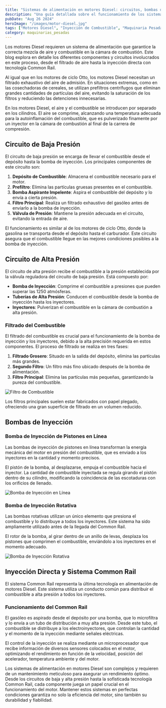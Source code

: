 ```yaml
---
title: "Sistemas de alimentación en motores Diesel: circuitos, bombas de inyección y common Rail"
description: "Una guía detallada sobre el funcionamiento de los sistemas de alimentación en motores de ciclo Diesel, incluyendo circuitos de baja y alta presión, bombas de inyección y la tecnología de Common Rail."
pubDate: "Aug 26 2024"
heroImage: "/images/motor-diesel.jpg"
tags: ["Motores Diesel", "Inyección de Combustible", "Maquinaria Pesada"]
category: maquinarias_pesadas
---
```


Los motores Diesel requieren un sistema de alimentación que garantice la correcta mezcla de aire y combustible en la cámara de combustión. Este blog explora en detalle los diferentes componentes y circuitos involucrados en este proceso, desde el filtrado de aire hasta la inyección directa con tecnología Common Rail.

Al igual que en los motores de ciclo Otto, los motores Diesel necesitan un filtrado exhaustivo del aire de admisión. En situaciones extremas, como en las cosechadoras de cereales, se utilizan prefiltros centrífugos que eliminan grandes cantidades de partículas del aire, evitando la saturación de los filtros y reduciendo las detenciones innecesarias.

En los motores Diesel, el aire y el combustible se introducen por separado en los cilindros. El aire se comprime, alcanzando una temperatura adecuada para la autoinflamación del combustible, que es pulverizado finamente por un inyector en la cámara de combustión al final de la carrera de compresión.

## Circuito de Baja Presión

El circuito de baja presión se encarga de llevar el combustible desde el depósito hasta la bomba de inyección. Los principales componentes de este circuito son:

1. **Depósito de Combustible**: Almacena el combustible necesario para el motor.
2. **Prefiltro**: Elimina las partículas gruesas presentes en el combustible.
3. **Bomba Aspirante Impelente**: Aspira el combustible del depósito y lo envía a cierta presión.
4. **Filtro Principal**: Realiza un filtrado exhaustivo del gasóleo antes de enviarlo a la bomba de inyección.
5. **Válvula de Presión**: Mantiene la presión adecuada en el circuito, evitando la entrada de aire.

El funcionamiento es similar al de los motores de ciclo Otto, donde la gasolina se transporta desde el depósito hasta el carburador. Este circuito asegura que el combustible llegue en las mejores condiciones posibles a la bomba de inyección.

## Circuito de Alta Presión

El circuito de alta presión recibe el combustible a la presión establecida por la válvula reguladora del circuito de baja presión. Está compuesto por:

- **Bomba de Inyección**: Comprime el combustible a presiones que pueden superar las 1250 atmósferas.
- **Tuberías de Alta Presión**: Conducen el combustible desde la bomba de inyección hasta los inyectores.
- **Inyectores**: Pulverizan el combustible en la cámara de combustión a alta presión.

### Filtrado del Combustible

El filtrado del combustible es crucial para el funcionamiento de la bomba de inyección y los inyectores, debido a la alta precisión requerida en estos componentes. El proceso de filtrado se realiza en tres fases:

1. **Filtrado Grosero**: Situado en la salida del depósito, elimina las partículas más grandes.
2. **Segundo Filtro**: Un filtro más fino ubicado después de la bomba de alimentación.
3. **Filtro Principal**: Elimina las partículas más pequeñas, garantizando la pureza del combustible.

![Filtro de Combustible](/images/sistemas-filtrado.jpg)

Los filtros principales suelen estar fabricados con papel plegado, ofreciendo una gran superficie de filtrado en un volumen reducido. 

## Bombas de Inyección

### Bomba de Inyección de Pistones en Línea

Las bombas de inyección de pistones en línea transforman la energía mecánica del motor en presión del combustible, que es enviado a los inyectores en la cantidad y momento precisos.

El pistón de la bomba, al desplazarse, empuja el combustible hacia el inyector. La cantidad de combustible inyectada se regula girando el pistón dentro de su cilindro, modificando la coincidencia de las escotaduras con los orificios de llenado.

![Bomba de Inyección en Línea](/images/inyector.jpg)

### Bomba de Inyección Rotativa

Las bombas rotativas utilizan un único elemento que presiona el combustible y lo distribuye a todos los inyectores. Este sistema ha sido ampliamente utilizado antes de la llegada del Common Rail.

El rotor de la bomba, al girar dentro de un anillo de levas, desplaza los pistones que comprimen el combustible, enviándolo a los inyectores en el momento adecuado.

![Bomba de Inyección Rotativa](/images/inyeccion-rotativa.jpg)

## Inyección Directa y Sistema Common Rail

El sistema Common Rail representa la última tecnología en alimentación de motores Diesel. Este sistema utiliza un conducto común para distribuir el combustible a alta presión a todos los inyectores.

### Funcionamiento del Common Rail

El gasóleo es aspirado desde el depósito por una bomba, que lo microfiltra y lo envía a un tubo de distribución a muy alta presión. Desde este tubo, el combustible se distribuye a los electroinyectores, que controlan la cantidad y el momento de la inyección mediante señales eléctricas.

El control de la inyección se realiza mediante un microprocesador que recibe información de diversos sensores colocados en el motor, optimizando el rendimiento en función de la velocidad, posición del acelerador, temperatura ambiente y del motor.

Los sistemas de alimentación en motores Diesel son complejos y requieren de un mantenimiento meticuloso para asegurar un rendimiento óptimo. Desde los circuitos de baja y alta presión hasta la sofisticada tecnología Common Rail, cada componente juega un papel crucial en el funcionamiento del motor. Mantener estos sistemas en perfectas condiciones garantiza no solo la eficiencia del motor, sino también su durabilidad y fiabilidad.
